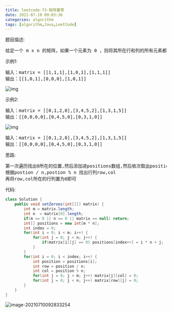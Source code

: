 ```yaml
---
title: leetcode-73-矩阵置零
date: 2021-07-10 09:03:36
categories: algorithm
tags: [algorithm,Java,LeetCode]
---
```


题目描述:

<pre>
给定一个 m x n 的矩阵，如果一个元素为 0 ，则将其所在行和列的所有元素都设为 0 。请使用 原地 算法。
</pre>

示例1:

<pre>
输入：matrix = [[1,1,1],[1,0,1],[1,1,1]]
输出：[[1,0,1],[0,0,0],[1,0,1]]
</pre>

![img](https://gitee.com/cao_ziqiang/img/raw/master/20210710092421.jpeg)

示例2:

<pre>
输入：matrix = [[0,1,2,0],[3,4,5,2],[1,3,1,5]]
输出：[[0,0,0,0],[0,4,5,0],[0,3,1,0]]
</pre>

![img](https://gitee.com/cao_ziqiang/img/raw/master/20210710092541.png)

<pre>
输入：matrix = [[0,1,2,0],[3,4,5,2],[1,3,1,5]]
输出：[[0,0,0,0],[0,4,5,0],[0,3,1,0]]
</pre>

思路:

<pre>
第一次遍历找出0所在的位置,然后添加进positions数组,然后依次取出position
根据postion / n,postion % n 找出行列row,col
再将row,col所在的行列置为0即可
</pre>

代码:

```java
class Solution {
    public void setZeroes(int[][] matrix) {
        int m = matrix.length;
        int n  = matrix[0].length;
        if(m == 0 || n == 0 || matrix == null) return;
        int[] positions = new int[m * n];
        int index = 0;
        for(int i = 0; i < m; i++) {
            for(int j = 0; j < n; j++) {
                if(matrix[i][j] == 0) positions[index++] = i * n + j;
            }
        }
        for(int i = 0; i < index; i++) {
            int position = positions[i];
            int row = position / n;
            int col = position % n;
            for(int j = 0; j < m; j++) matrix[j][col] = 0;
            for(int j = 0; j < n; j++) matrix[row][j] = 0;
        }
    }
}
```

![image-20210710092833254](https://gitee.com/cao_ziqiang/img/raw/master/20210710092833.png)

